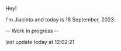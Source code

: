 Hey!

I'm Jiacinto and today is 18 September, 2023.

-- Work in progress --

last update today at 12:02:21 